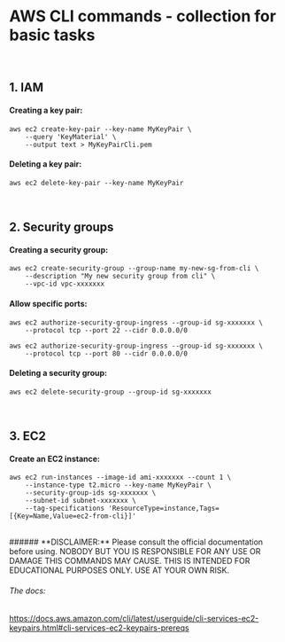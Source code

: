 # **AWS CLI commands - collection for basic tasks**

<br />

## 1. IAM

#### Creating a key pair:

    aws ec2 create-key-pair --key-name MyKeyPair \
        --query 'KeyMaterial' \
        --output text > MyKeyPairCli.pem
   

#### Deleting a key pair:
    aws ec2 delete-key-pair --key-name MyKeyPair

<br />


## 2. Security groups

#### Creating a security group:
    aws ec2 create-security-group --group-name my-new-sg-from-cli \
        --description "My new security group from cli" \
        --vpc-id vpc-xxxxxxx


#### Allow specific ports:
    aws ec2 authorize-security-group-ingress --group-id sg-xxxxxxx \
        --protocol tcp --port 22 --cidr 0.0.0.0/0

    aws ec2 authorize-security-group-ingress --group-id sg-xxxxxxx \
        --protocol tcp --port 80 --cidr 0.0.0.0/0


#### Deleting a security group:
    aws ec2 delete-security-group --group-id sg-xxxxxxx


<br />

## 3. EC2

#### Create an EC2 instance:
    aws ec2 run-instances --image-id ami-xxxxxxx --count 1 \
        --instance-type t2.micro --key-name MyKeyPair \
        --security-group-ids sg-xxxxxxx \
        --subnet-id subnet-xxxxxxx \
        --tag-specifications 'ResourceType=instance,Tags=[{Key=Name,Value=ec2-from-cli}]'





<br />
###### **DISCLAIMER:**
Please consult the official documentation before using.
NOBODY BUT YOU IS RESPONSIBLE FOR ANY USE OR DAMAGE THIS COMMANDS MAY CAUSE.
THIS IS INTENDED FOR EDUCATIONAL PURPOSES ONLY. USE AT YOUR OWN RISK.

###### The docs:
https://docs.aws.amazon.com/cli/latest/userguide/cli-services-ec2-keypairs.html#cli-services-ec2-keypairs-prereqs
